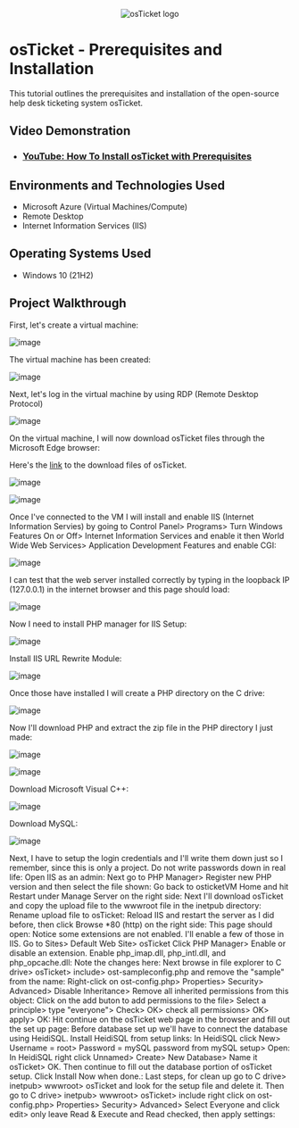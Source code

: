 <p align="center">
<img src="https://i.imgur.com/Clzj7Xs.png" alt="osTicket logo"/>
</p>

<h1>osTicket - Prerequisites and Installation</h1>
This tutorial outlines the prerequisites and installation of the open-source help desk ticketing system osTicket.<br />


<h2>Video Demonstration</h2>

- ### [YouTube: How To Install osTicket with Prerequisites](https://www.youtube.com)

<h2>Environments and Technologies Used</h2>

- Microsoft Azure (Virtual Machines/Compute)
- Remote Desktop
- Internet Information Services (IIS)

<h2>Operating Systems Used </h2>

- Windows 10</b> (21H2)

<h2>Project Walkthrough</h2>

First, let's create a virtual machine:

![image](https://github.com/user-attachments/assets/21ba53af-d727-448f-a6c0-51a83cf87ef9)

The virtual machine has been created:

![image](https://github.com/user-attachments/assets/07355011-8adc-449f-9960-72681f1187ba)

Next, let's log in the virtual machine by using RDP (Remote Desktop Protocol)

![image](https://github.com/user-attachments/assets/bc622b2f-dd49-428b-9ea1-ae244e4948a9)

On the virtual machine, I will now download osTicket files through the Microsoft Edge browser:

Here's the <a href="https://drive.usercontent.google.com/download?id=1b3RBkXTLNGXbibeMuAynkfzdBC1NnqaD&export=download&authuser=0)">link</a> to the download files of osTicket.

![image](https://github.com/user-attachments/assets/81bc6428-695f-43b3-be0b-f7f75bf020ad)

![image](https://github.com/user-attachments/assets/f63bf82b-982a-4e4a-8897-d0a4b2b194c2)

Once I've connected to the VM I will install and enable IIS (Internet Information Servies) by going to Control Panel> Programs> Turn Windows Features On or Off> Internet Information Services and enable it then World Wide Web Services> Application Development Features and enable CGI:

![image](https://github.com/user-attachments/assets/d7b839ad-380f-4e99-b5a0-d28669ef6b77)

I can test that the web server installed correctly by typing in the loopback IP (127.0.0.1) in the internet browser and this page should load:

![image](https://github.com/user-attachments/assets/e96ede41-86af-4d95-b2ef-4a750ab6434b)

Now I need to install PHP manager for IIS Setup:

![image](https://github.com/user-attachments/assets/2a4067ea-20be-481d-84b5-f2d0aa880a31)

Install IIS URL Rewrite Module:

![image](https://github.com/user-attachments/assets/76fff78f-17fd-45de-a028-ce452075c2d9)

Once those have installed I will create a PHP directory on the C drive:

![image](https://github.com/user-attachments/assets/383f4fe6-3636-46a9-8823-58f2d467304f)

Now I'll download PHP and extract the zip file in the PHP directory I just made:

![image](https://github.com/user-attachments/assets/9befcf81-8115-43c9-82ff-b1f1a3ae42b6)

![image](https://github.com/user-attachments/assets/abeabd21-ce23-43f0-96f7-204505f083ef)

Download Microsoft Visual C++:

![image](https://github.com/user-attachments/assets/997e7acb-dd36-4483-a007-6efcf0c01010)

Download MySQL:

![image](https://github.com/user-attachments/assets/5f617264-c988-446d-927b-47e022e24a3f)

Next, I have to setup the login credentials and I'll write them down just so I remember, since this is only a project. Do not write passwords down in real life:
Open IIS as an admin:
Next go to PHP Manager> Register new PHP version and then select the file shown:
Go back to osticketVM Home and hit Restart under Manage Server on the right side:
Next I'll download osTicket and copy the upload file to the wwwroot file in the inetpub directory:
Rename upload file to osTicket:
Reload IIS and restart the server as I did before, then click Browse *80 (http) on the right side:
This page should open:
Notice some extensions are not enabled. I'll enable a few of those in IIS. Go to Sites> Default Web Site> osTicket Click PHP Manager> Enable or disable an extension. Enable php_imap.dll, php_intl.dll, and php_opcache.dll:
Note the changes here:
Next browse in file explorer to C drive> osTicket> include> ost-sampleconfig.php and remove the "sample" from the name:
Right-click on ost-config.php> Properties> Security> Advanced> Disable Inheritance> Remove all inherited permissions from this object:
Click on the add buton to add permissions to the file> Select a principle> type "everyone"> Check> OK> check all permissions> OK> apply> OK:
Hit continue on the osTicket web page in the browser and fill out the set up page:
Before database set up we'll have to connect the database using HeidiSQL. Install HeidiSQL from setup links:
In HeidiSQL click New> Username = root> Password = mySQL password from mySQL setup> Open:
In HeidiSQL right click Unnamed> Create> New Database> Name it osTicket> OK. Then continue to fill out the database portion of osTicket setup. Click Install Now when done.:
Last steps, for clean up go to C drive> inetpub> wwwroot> osTicket and look for the setup file and delete it. Then go to C drive> inetpub> wwwroot> osTicket> include right click on ost-config.php> Properties> Security> Advanced> Select Everyone and click edit> only leave Read & Execute and Read checked, then apply settings:


